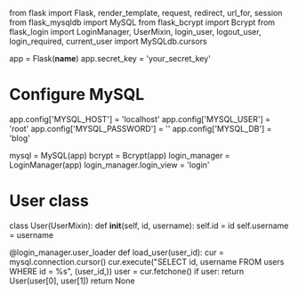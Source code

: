 from flask import Flask, render_template, request, redirect, url_for, session
from flask_mysqldb import MySQL
from flask_bcrypt import Bcrypt
from flask_login import LoginManager, UserMixin, login_user, logout_user, login_required, current_user
import MySQLdb.cursors

app = Flask(__name__)
app.secret_key = 'your_secret_key'

# Configure MySQL
app.config['MYSQL_HOST'] = 'localhost'
app.config['MYSQL_USER'] = 'root'
app.config['MYSQL_PASSWORD'] = ''
app.config['MYSQL_DB'] = 'blog'

mysql = MySQL(app)
bcrypt = Bcrypt(app)
login_manager = LoginManager(app)
login_manager.login_view = 'login'

# User class
class User(UserMixin):
    def __init__(self, id, username):
        self.id = id
        self.username = username

@login_manager.user_loader
def load_user(user_id):
    cur = mysql.connection.cursor()
    cur.execute("SELECT id, username FROM users WHERE id = %s", (user_id,))
    user = cur.fetchone()
    if user:
        return User(user[0], user[1])
    return None
